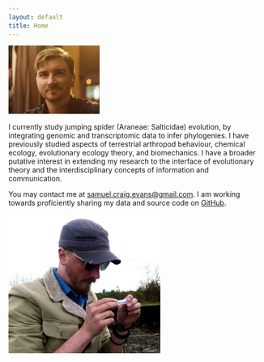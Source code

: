 ```yaml
---
layout: default
title: Home
---
```


![photo by Sean McCann, ibycter.com](https://raw.githubusercontent.com/scevans/scevans.github.io/master/images/Sam_fries_Sept2014.png)

I currently study jumping spider (Araneae: Salticidae) evolution, by integrating genomic and transcriptomic data to infer phylogenies. I have previously studied aspects of terrestrial arthropod behaviour, chemical ecology, evolutionary ecology theory, and biomechanics. I have a broader putative interest in extending my research to the interface of evolutionary theory and the interdisciplinary concepts of information and communication.

You may contact me at [samuel.craig.evans@gmail.com](mailto:samuel.craig.evans@gmail.com). 
I am working towards proficiently sharing my data and source code on [GitHub](https://github.com/scevans). 


![observing a riparian lycosid on Vancouver Island](https://raw.githubusercontent.com/scevans/scevans.github.io/master/images/sam_beach_Royston.jpg)
